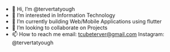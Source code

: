 - 👋 Hi, I’m @tervertatyough
- 👀 I’m interested in Information Technology
- 🌱 I’m currently building Web/Mobile Applications using flutter
- 💞️ I’m looking to collaborate on Projects 
- 📫 How to reach me email: tcubeterver@gmail.com Instagram: @tervertatyough

<!---
tervertatyough/tervertatyough is a ✨ special ✨ repository because its `README.md` (this file) appears on your GitHub profile.
You can click the Preview link to take a look at your changes.
--->
